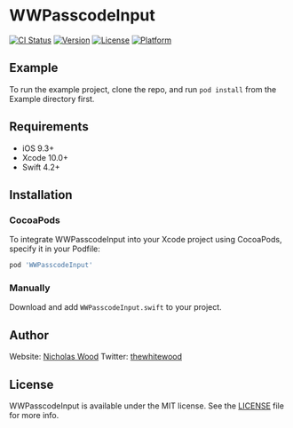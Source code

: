 # WWPasscodeInput

[![CI Status](https://img.shields.io/travis/nick@thewhitewood.com/WWPasscodeInput.svg?style=flat)](https://travis-ci.org/nick@thewhitewood.com/WWPasscodeInput)
[![Version](https://img.shields.io/cocoapods/v/WWPasscodeInput.svg?style=flat)](https://cocoapods.org/pods/WWPasscodeInput)
[![License](https://img.shields.io/cocoapods/l/WWPasscodeInput.svg?style=flat)](https://cocoapods.org/pods/WWPasscodeInput)
[![Platform](https://img.shields.io/cocoapods/p/WWPasscodeInput.svg?style=flat)](https://cocoapods.org/pods/WWPasscodeInput)

## Example

To run the example project, clone the repo, and run `pod install` from the Example directory first.

## Requirements

* iOS 9.3+
* Xcode 10.0+
* Swift 4.2+


## Installation

### CocoaPods

To integrate WWPasscodeInput into your Xcode project using CocoaPods, specify it in your Podfile:

```ruby
pod 'WWPasscodeInput'
```

### Manually

Download and add `WWPasscodeInput.swift` to your project.


## Author

Website: [Nicholas Wood](www.thewhitewood.com) Twitter: [thewhitewood](https://twitter.com/thewhitewood)

## License

WWPasscodeInput is available under the MIT license. See the [LICENSE](https://github.com/thewhitewood/WWPasscodeInput/blob/master/LICENSE) file for more info.
